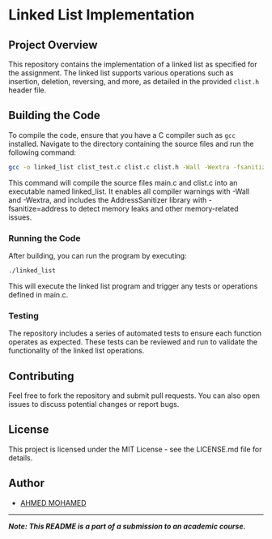 # Linked List Implementation

## Project Overview
This repository contains the implementation of a linked list as specified for the assignment. The linked list supports various operations such as insertion, deletion, reversing, and more, as detailed in the provided `clist.h` header file.

## Building the Code

To compile the code, ensure that you have a C compiler such as `gcc` installed. Navigate to the directory containing the source files and run the following command:

```bash
gcc -o linked_list clist_test.c clist.c clist.h -Wall -Wextra -fsanitize=address
```

This command will compile the source files main.c and clist.c into an executable named linked_list. It enables all compiler warnings with -Wall and -Wextra, and includes the AddressSanitizer library with -fsanitize=address to detect memory leaks and other memory-related issues.



### Running the Code

After building, you can run the program by executing:

```bash
./linked_list
```

This will execute the linked list program and trigger any tests or operations defined in main.c.



### Testing
The repository includes a series of automated tests to ensure each function operates as expected. These tests can be reviewed and run to validate the functionality of the linked list operations.


## Contributing
Feel free to fork the repository and submit pull requests. You can also open issues to discuss potential changes or report bugs.

## License
This project is licensed under the MIT License - see the LICENSE.md file for details.

## Author
- [AHMED MOHAMED](mailto:ahmdmshazly@cmu.edu)


-------------------------

***Note: This README is a part of a submission to an academic course.***


